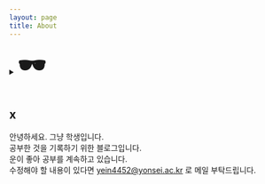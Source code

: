 ```yaml
---
layout: page
title: About
---
```



<details>
<summary><b><font size=10>&#128374;</font></b></summary>
<div markdown="1">
<code>
  안녕하세요. 그냥 학생입니다. 
  공부한 것을 기록하기 위한 블로그입니다. 
  운이 좋아 공부를 계속하고 있습니다. 
  수정해야 할 내용이 있다면 <a href="mailto:info@example.com?subject=subject&cc=cc@example.com">yein4452@yonsei.ac.kr </a>로 메일 부탁드립니다.
</code>
</div>
</details>

## x

안녕하세요. 그냥 학생입니다.  
공부한 것을 기록하기 위한 블로그입니다.  
운이 좋아 공부를 계속하고 있습니다.  
수정해야 할 내용이 있다면 <a href="mailto:info@example.com?subject=subject&cc=cc@example.com">yein4452@yonsei.ac.kr </a>로 메일 부탁드립니다.






